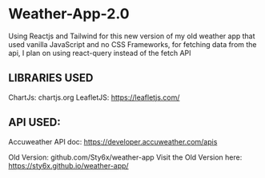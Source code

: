 # Weather-App-2.0
Using Reactjs and Tailwind for this new version of my old weather app that used vanilla JavaScript and no CSS Frameworks,
for fetching data from the api, I plan on using react-query instead of the fetch API

## LIBRARIES USED
ChartJs: chartjs.org
LeafletJS: https://leafletjs.com/


## API USED:
Accuweather API doc: https://developer.accuweather.com/apis

Old Version: github.com/Sty6x/weather-app
Visit the Old Version here: https://sty6x.github.io/weather-app/
